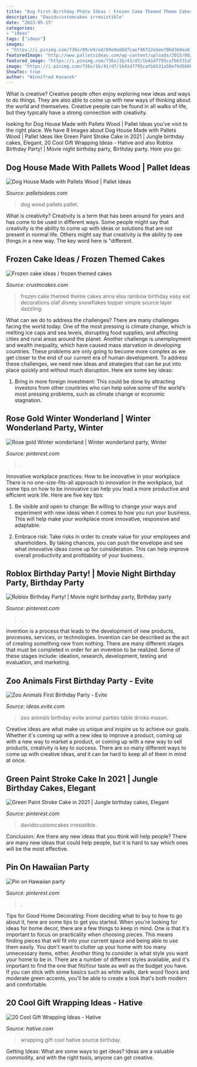 ```yaml
---
title: "Dog First Birthday Photo Ideas : Frozen Cake Themed Theme Cakes Anna Elsa Rainbow Birthday Easy Eat Decorations Olaf Disney Snowflakes Topper Simple Source Layer Dazzling"
description: "Davidscustomcakes irresistible"
date: "2023-05-15"
categories:
- "ideas"
tags: ["ideas"]
images:
- "https://i.pinimg.com/736x/09/e9/ad/09e9ad0d7caef46722e5ee70bd3b0eab.jpg"
featuredImage: "http://www.palletsideas.com/wp-content/uploads/2015/08/Pallets-Wood-Dog-House.jpg"
featured_image: "https://i.pinimg.com/736x/1b/41/d7/1b41d7795cafbb531a50e74d58604d08.jpg"
image: "https://i.pinimg.com/736x/1b/41/d7/1b41d7795cafbb531a50e74d58604d08.jpg"
ShowToc: true
author: "Winnifred Kovacek"
---
```



What is creative?
Creative people often enjoy exploring new ideas and ways to do things. They are also able to come up with new ways of thinking about the world and themselves. Creative people can be found in all walks of life, but they typically have a strong connection with creativity.

	

		
looking for Dog House Made with Pallets Wood | Pallet Ideas you've visit to the right place. We have 8 Images about Dog House Made with Pallets Wood | Pallet Ideas like Green Paint Stroke Cake in 2021 | Jungle birthday cakes, Elegant, 20 Cool Gift Wrapping Ideas - Hative and also Roblox Birthday Party! | Movie night birthday party, Birthday party. Here you go:
		
    
## Dog House Made With Pallets Wood | Pallet Ideas

<img loading=lazy src="http://www.palletsideas.com/wp-content/uploads/2015/08/Pallets-Wood-Dog-House.jpg" onerror="this.onerror=null;this.src='https://tse2.mm.bing.net/th?id=OIP.GkwKlxLgb1KlxDJGNHjbnwHaNd&amp;pid=15.1';" alt="Dog House Made with Pallets Wood | Pallet Ideas">

_Source: palletsideas.com_

>dog wood pallets pallet. 

	

What is creativity?
Creativity is a term that has been around for years and has come to be used in different ways. Some people might say that creativity is the ability to come up with ideas or solutions that are not present in normal life. Others might say that creativity is the ability to see things in a new way. The key word here is "different.

    
## Frozen Cake Ideas / Frozen Themed Cakes

<img loading=lazy src="http://www.crustncakes.com/blog/wp-content/uploads/2015/07/84c41f60ddd5dbd032977f5a4eb14569.jpg" onerror="this.onerror=null;this.src='https://tse1.mm.bing.net/th?id=OIP.EmDkRJlw2msi1FCTvTzz7QHaLO&amp;pid=15.1';" alt="Frozen cake ideas / frozen themed cakes">

_Source: crustncakes.com_

>frozen cake themed theme cakes anna elsa rainbow birthday easy eat decorations olaf disney snowflakes topper simple source layer dazzling. 

	

What can we do to address the challenges?
There are many challenges facing the world today. One of the most pressing is climate change, which is melting ice caps and sea levels, disrupting food supplies, and affecting cities and rural areas around the planet. Another challenge is unemployment and wealth inequality, which have caused mass starvation in developing countries. 
These problems are only going to become more complex as we get closer to the end of our current era of human development. To address these challenges, we need new ideas and strategies that can be put into place quickly and without much disruption. Here are some key ideas: 

1) Bring in more foreign investment: This could be done by attracting investors from other countries who can help solve some of the world’s most pressing problems, such as climate change or economic stagnation.

    
## Rose Gold Winter Wonderland | Winter Wonderland Party, Winter

<img loading=lazy src="https://i.pinimg.com/736x/1b/41/d7/1b41d7795cafbb531a50e74d58604d08.jpg" onerror="this.onerror=null;this.src='https://tse4.mm.bing.net/th?id=OIP.Fzuh1Wpt4KQgdWAWd0UovAHaJ3&amp;pid=15.1';" alt="Rose gold Winter wonderland | Winter wonderland party, Winter">

_Source: pinterest.com_

>. 

	

Innovative workplace practices: How to be innovative in your workplace
There is no one-size-fits-all approach to innovation in the workplace, but some tips on how to be innovative can help you lead a more productive and efficient work life. Here are five key tips:
1. Be visible and open to change: Be willing to change your ways and experiment with new ideas when it comes to how you run your business. This will help make your workplace more innovative, responsive and adaptable.

2. Embrace risk: Take risks in order to create value for your employees and shareholders. By taking chances, you can push the envelope and see what innovative ideas come up for consideration. This can help improve overall productivity and profitability of your business.


    
## Roblox Birthday Party! | Movie Night Birthday Party, Birthday Party

<img loading=lazy src="https://i.pinimg.com/736x/09/e9/ad/09e9ad0d7caef46722e5ee70bd3b0eab.jpg" onerror="this.onerror=null;this.src='https://tse3.mm.bing.net/th?id=OIP.xBQhAhqSHkHgHWg-6cf0CwHaJ3&amp;pid=15.1';" alt="Roblox Birthday Party! | Movie night birthday party, Birthday party">

_Source: pinterest.com_

>. 

	

invention is a process that leads to the development of new products, processes, services, or technologies. Invention can be described as the act of creating something new from nothing. There are many different stages that must be completed in order for an invention to be realized. Some of these stages include: ideation, research, development, testing and evaluation, and marketing.

    
## Zoo Animals First Birthday Party - Evite

<img loading=lazy src="http://ideas.evite.com/media/zoo-animals-birthday_warren_drinks-table_es_595.jpg" onerror="this.onerror=null;this.src='https://tse3.mm.bing.net/th?id=OIP.mejNDRwrD761uqvM3QcfHgHaLM&amp;pid=15.1';" alt="Zoo Animals First Birthday Party - Evite">

_Source: ideas.evite.com_

>zoo animals birthday evite animal parties table drinks mason. 

	

Creative ideas are what make us unique and inspire us to achieve our goals. Whether it's coming up with a new idea to improve a product, coming up with a new way to market a product, or coming up with a new way to sell products, creativity is key to success. There are so many different ways to come up with creative ideas, and it can be hard to keep all of them in mind at once.

    
## Green Paint Stroke Cake In 2021 | Jungle Birthday Cakes, Elegant

<img loading=lazy src="https://i.pinimg.com/736x/82/d2/0f/82d20fe554f81241b0a8295b293f7598.jpg" onerror="this.onerror=null;this.src='https://tse3.mm.bing.net/th?id=OIP.17ffhX3RBa830u5xa1Iv2QHaJ3&amp;pid=15.1';" alt="Green Paint Stroke Cake in 2021 | Jungle birthday cakes, Elegant">

_Source: pinterest.com_

>davidscustomcakes irresistible. 

	

Conclusion: Are there any new ideas that you think will help people?
There are many new ideas that could help people, but it is hard to say which ones will be the most effective.

    
## Pin On Hawaiian Party

<img loading=lazy src="https://i.pinimg.com/736x/d3/3d/a0/d33da0f4e50d85721a1697ffe65f784b.jpg" onerror="this.onerror=null;this.src='https://tse2.mm.bing.net/th?id=OIP.0kfyyokmUcfLLAljMx-TggHaJ3&amp;pid=15.1';" alt="Pin on Hawaiian party">

_Source: pinterest.com_

>. 

	

Tips for Good Home Decorating: From deciding what to buy to how to go about it, here are some tips to get you started.
When you're looking for ideas for home decor, there are a few things to keep in mind. One is that it's important to focus on practicality when choosing pieces. This means finding pieces that will fit into your current space and being able to use them easily. You don't want to clutter up your home with too many unnecessary items, either. Another thing to consider is what style you want your home to be in. There are a number of different styles available, and it's important to find the one that fitsYour taste as well as the budget you have. If you can stick with some basics such as white walls, dark wood floors and moderate green accents, you'll be able to create a look that's both modern and comfortable.

    
## 20 Cool Gift Wrapping Ideas - Hative

<img loading=lazy src="https://hative.com/wp-content/uploads/2014/10/gift-wrapping-ideas/4-cool-gift-wrapping-ideas.jpg" onerror="this.onerror=null;this.src='https://tse4.mm.bing.net/th?id=OIP.DM290G5GGwFg2ZJmXLjxnAHaLH&amp;pid=15.1';" alt="20 Cool Gift Wrapping Ideas - Hative">

_Source: hative.com_

>wrapping gift cool hative source birthday. 

	

Getting Ideas: What are some ways to get ideas?
Ideas are a valuable commodity, and with the right tools, anyone can get creative.

